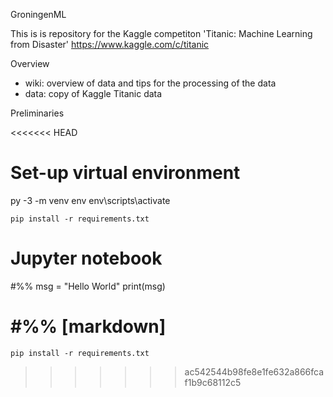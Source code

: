 GroningenML

This is is repository for the Kaggle competiton 'Titanic: Machine Learning from Disaster'
https://www.kaggle.com/c/titanic

Overview

- wiki: overview of data and tips for the processing of the data 
- data: copy of Kaggle Titanic data

Preliminaries

<<<<<<< HEAD
# Set-up virtual environment
py -3 -m venv env
env\scripts\activate

`pip install -r requirements.txt`

# Jupyter notebook
#%%
msg = "Hello World"
print(msg)

#%% [markdown]
=======
`pip install -r requirements.txt`
>>>>>>> ac542544b98fe8e1fe632a866fcaf1b9c68112c5
